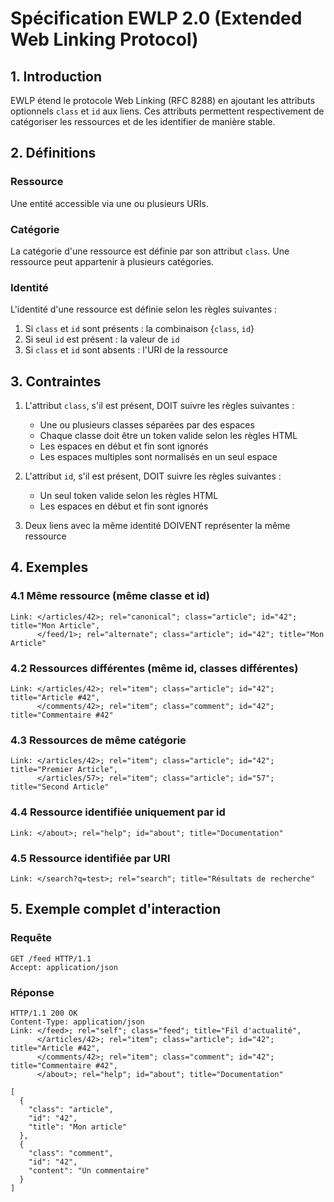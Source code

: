 # Spécification EWLP 2.0 (Extended Web Linking Protocol)

## 1. Introduction

EWLP étend le protocole Web Linking (RFC 8288) en ajoutant les attributs optionnels `class` et `id` aux liens. Ces attributs permettent respectivement de catégoriser les ressources et de les identifier de manière stable.

## 2. Définitions

### Ressource

Une entité accessible via une ou plusieurs URIs.

### Catégorie

La catégorie d'une ressource est définie par son attribut `class`. Une ressource peut appartenir à plusieurs catégories.

### Identité

L'identité d'une ressource est définie selon les règles suivantes :
1. Si `class` et `id` sont présents : la combinaison {`class`, `id`}
2. Si seul `id` est présent : la valeur de `id`
3. Si `class` et `id` sont absents : l'URI de la ressource

## 3. Contraintes

1. L'attribut `class`, s'il est présent, DOIT suivre les règles suivantes :
   - Une ou plusieurs classes séparées par des espaces
   - Chaque classe doit être un token valide selon les règles HTML
   - Les espaces en début et fin sont ignorés
   - Les espaces multiples sont normalisés en un seul espace

2. L'attribut `id`, s'il est présent, DOIT suivre les règles suivantes :
   - Un seul token valide selon les règles HTML
   - Les espaces en début et fin sont ignorés

3. Deux liens avec la même identité DOIVENT représenter la même ressource

## 4. Exemples

### 4.1 Même ressource (même classe et id)

```http
Link: </articles/42>; rel="canonical"; class="article"; id="42"; title="Mon Article",
      </feed/1>; rel="alternate"; class="article"; id="42"; title="Mon Article"
```

### 4.2 Ressources différentes (même id, classes différentes)

```http
Link: </articles/42>; rel="item"; class="article"; id="42"; title="Article #42",
      </comments/42>; rel="item"; class="comment"; id="42"; title="Commentaire #42"
```

### 4.3 Ressources de même catégorie

```http
Link: </articles/42>; rel="item"; class="article"; id="42"; title="Premier Article",
      </articles/57>; rel="item"; class="article"; id="57"; title="Second Article"
```

### 4.4 Ressource identifiée uniquement par id

```http
Link: </about>; rel="help"; id="about"; title="Documentation"
```

### 4.5 Ressource identifiée par URI

```http
Link: </search?q=test>; rel="search"; title="Résultats de recherche"
```

## 5. Exemple complet d'interaction

### Requête

```http
GET /feed HTTP/1.1
Accept: application/json
```

### Réponse

```http
HTTP/1.1 200 OK
Content-Type: application/json
Link: </feed>; rel="self"; class="feed"; title="Fil d'actualité",
      </articles/42>; rel="item"; class="article"; id="42"; title="Article #42",
      </comments/42>; rel="item"; class="comment"; id="42"; title="Commentaire #42",
      </about>; rel="help"; id="about"; title="Documentation"

[
  {
    "class": "article",
    "id": "42",
    "title": "Mon article"
  },
  {
    "class": "comment",
    "id": "42",
    "content": "Un commentaire"
  }
]
```
